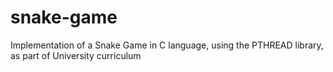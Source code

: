 # snake-game
Implementation of a Snake Game in C language, using the PTHREAD library, as part of University curriculum
